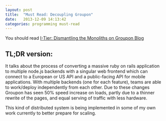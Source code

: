 ```yaml
---
layout: post
title:  "Must Read: Decoupling Groupon"
date:   2013-12-09 14:13:42
categories: programming must-read
---
```


You should read [I-Tier: Dismantling the Monoliths on Groupon Blog](https://engineering.groupon.com/2013/misc/i-tier-dismantling-the-monoliths/)

TL;DR version:
--------------
It talks about the process of converting a massive ruby on rails application to multiple node.js backends with a singular web frontend which can connect to a European or US API and a public-facing API for mobile applications. With multiple backends (one for each feature), teams are able to work/deploy independently from each other. Due to these changes Groupon has seen 50% speed increase on loads, partly due to a thinner rewrite of the pages, and equal serving of traffic with less hardware.

This kind of distributed system is being implemented in some of my own work currently to better prepare for scaling.